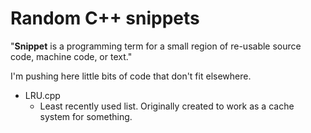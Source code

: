 # Random C++ snippets

"**Snippet** is a programming term for a small region of re-usable source code, machine code, or text."

I'm pushing here little bits of code that don't fit elsewhere.

* LRU.cpp
  - Least recently used list. Originally created to work as a cache system for something.
